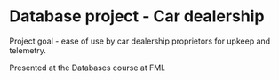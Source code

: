 # Database project - Car dealership

Project goal - ease of use by car dealership proprietors for upkeep and telemetry.

Presented at the Databases course at FMI.
